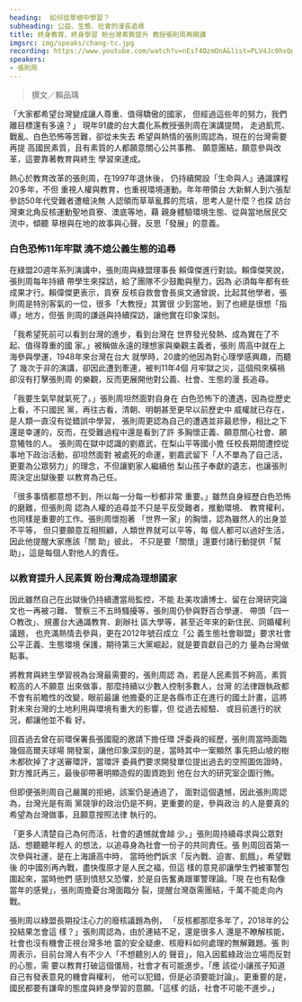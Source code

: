 ```yaml
---
heading:  如何從草根中學習？
subheading: 公益、生態、社會的漫長追尋
title: 終身教育、終身學習 盼台灣素質提升 教授張則周再開講
imgsrc: img/speaks/chang-tc.jpg
recording: https://www.youtube.com/watch?v=nEsf4OzmOnA&list=PLV4Jc0hvQg9HfVqzsSkJSYooBSiKe7usW&index=2
speakers:
- 張則周
---
```


> 撰文／賴品瑀

「大家都希望台灣變成讓人尊重、值得驕傲的國家，
但經過這些年的努力，我們離目標還有多遠？」
現年91歲的台大農化系教授張則周在演講提問，
走過飢荒、戰亂、白色恐怖等苦難，卻從未失去
希望與熱情的張則周認為，現在的台灣需要再提
高國民素質，且有素質的人都願意關心公共事務、
願意團結，願意參與改革，這要靠著教育與終生
學習來達成。

熱心於教育改革的張則周，在1997年退休後，
仍持續開設「生命與人」通識課程20多年，不但
重視人權與教育，也重視環境運動。年年帶領台
大新鮮人到六張犁參訪50年代受難者遭槍決無
人認領而草草亂葬的荒墳，思考人是什麼？也探
訪台灣東北角反核運動聖地貢寮、澳底等地，藉
親身體驗環境生態、從與當地居民交流中，傾聽
草根與在地的故事與心聲，反思「發展」的意義。

### 白色恐怖11年牢獄 澆不熄公義生態的追尋

在綠盟20週年系列演講中，張則周與綠盟理事長
賴偉傑進行對談。賴偉傑笑說，張則周每年持續
帶學生來探訪，給了團隊不少鼓勵與壓力，因為
必須每年都有些成果才行。賴偉傑更表示，貢寮
反核自救會會長吳文通曾說，比起其他學者，張
則周是特別客氣的一位，很多「大教授」其實很
少到當地，到了也總是很想「指導」地方，但張
則周的謙遜與持續探訪，讓他實在印象深刻。

「我希望死前可以看到台灣的進步，看到台灣在
世界發光發熱、成為實在了不起、值得尊重的國
家。」被稱做永遠的理想家與樂觀主義者，張則
周高中就在上海參與學運，1948年來台灣在台大
就學時，20歲的他因為對心理學感興趣，而聽了
幾次于非的演講，卻因此遭到牽連，被判11年4個
月牢獄之災，這個飛來橫禍卻沒有打擊張則周
的樂觀，反而更展開他對公義、社會、生態的漫
長追尋。

「我要生氣早就氣死了。」張則周坦然面對自身在
白色恐怖下的遭遇，因為從歷史上看，不只國民
黨，再往古看，清朝、明朝甚至更早以前歷史中
威權就已存在，是人類一直沒有從錯誤中學習，
張則周更認為自己的遭遇並非最悲慘，相比之下
還是幸運的，反而，在受難過程中還是看到了許
多胸懷正義、願意關心社會、願意犧牲的人。
張則周在獄中認識的劉嘉武，在梨山平等國小擔
任校長期間遭控從事地下政治活動，卻坦然面對
被處死的命運，劉嘉武留下「人不單為了自己活，
更要為公眾努力」的理念，不但讓劉家人繼續他
梨山孩子奉獻的遺志，也讓張則周決定出獄後要
以教育為己任。

「很多事情都意想不到，所以每一分每一秒都非常
重要。」雖然自身經歷白色恐怖的磨難，但張則周
認為人權的追尋並不只是平反受難者，推動環境、
教育權利，也同樣是重要的工作。張則周懷抱著
「世界一家」的胸懷，認為雖然人的出身並不平等，
但只要願意互相照顧，人類世界就可以平等，每
個人都可以過好生活，因此他提醒大家應該「關
助」彼此， 不只是要「關懷」還要付諸行動提供「幫
助」，這是每個人對他人的責任。

### 以教育提升人民素質 盼台灣成為理想國家

因此雖然自己在出獄後仍持續遭當局監控，不能
赴美攻讀博士、留在台灣研究論文也一再被刁難、
警察三不五時騷擾等，張則周仍參與野百合學運、
帶頭「四一○教改」、規畫台大通識教育、創辦社
區大學等，甚至近年來的新住民、同婚權利議題，
也充滿熱情去參與，更在2012年號召成立「公
義生態社會聯盟」要求社會公平正義、生態環境
保護，期待第三大黨崛起，就是要貢獻自己的力
量為台灣做點事。

將教育與終生學習視為台灣最需要的，張則周認
為，若是人民素質不夠高，素質較高的人不願意
出來做事，那麼持續以少數人控制多數人，台灣
的法律跟執政都不會有前瞻性的改變，眼前最讓
他擔憂的正是各縣市正在進行的國土計畫，這將
對未來台灣的土地利用與環境有重大的影響，但
從過去經驗、 或目前進行的狀況，都讓他並不看
好。

回首過去曾在前環保署長張國龍的邀請下擔任環
評委員的經歷，張則周當時面臨幾個高爾夫球場
開發案，讓他印象深刻的是，當時其中一案顯然
事先把山坡的樹木都砍掉了才送審環評，當環評
委員們要求開發單位提出過去的空照圖佐證時，
對方推託再三，最後卻帶著明顯造假的圖資跑到
他在台大的研究室企圖行賄。

但即便張則周自己嚴厲的拒絕，該案仍是通過了，
面對這個遺憾，因此張則周認為，台灣光是有兩
黨競爭的政治仍是不夠，更重要的是，參與政治
的人是要真的希望為台灣做事，且願意按照法律
執行的。

「更多人清楚自己為何而活，社會的遺憾就會越
少。」張則周持續尋求與公眾對話、想聽聽年輕人
的想法，以追尋身為社會一份子的共同責任。張
則周回首第一次參與社運，是在上海讀高中時，
當時他們訴求「反內戰、迫害、飢餓」，希望戰後
的中國別再內戰，盡快復原才是人民之福，但這
樣的意見卻讓學生們被軍警包圍起來，當時他們
感到憤怒又恐懼，於是自告奮勇跟軍警理論。「現
在也有點像當年的感覺」，張則周擔憂台灣面臨分
裂，提醒台灣亟需團結，千萬不能走向內戰。

張則周以綠盟長期投注心力的廢核議題為例，
「反核都那麼多年了，2018年的公投結果怎會這
樣？」張則周認為，由於連結不足，還是很多人
還是不瞭解核能，社會也沒有機會正視台灣多地
震的安全疑慮、核廢料如何處理的無解難題。張
則周表示，目前台灣人有不少人「不想聽別人的
聲音」，陷入因藍綠政治立場而反對的心態，需
要以教育打破這個僵局，社會才有可能進步。「應
該從小讓孩子知道自己有發表意見的機會與權利，
他可以犯錯，但是必須要能討論」。更重要的是，
國民都要有謙卑的態度與終身學習的意願。「這樣
的話，社會不可能不進步。」
